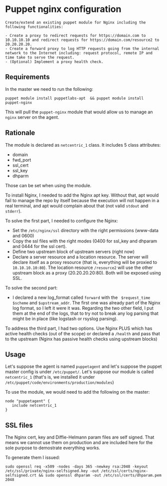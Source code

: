 # Puppet nginx configuration

```
Create/extend an existing puppet module for Nginx including the following functionalities:

- Create a proxy to redirect requests for https://domain.com to 10.10.10.10 and redirect requests for https://domain.com/resource2 to 20.20.20.20.
- Create a forward proxy to log HTTP requests going from the internal network to the Internet including: request protocol, remote IP and time take to serve the request.
- (Optional) Implement a proxy health check.
```

## Requirements

In the master we need to run the following:

`puppet module install puppetlabs-apt  && puppet module install  puppet-nginx`

This will pull the `puppet-nginx` module that would allow us to manage an `nginx` server on the agent.

## Rationale

The module is declared as `netcentric_1` class. It includes 5 class attributes:

- domain
- fwd_port
- ssl_cert
- ssl_key
- dhparm

Those can be set when using the module.

To install Nginx, I needed to add the Nginx apt key. Without that, apt would fail to manage the repo by itself because the execution will not happen in a real terminal, and apt would complain about that (not valid `stdout` and `stderr`).

To solve the first part, I needed to configure the Nginx:

- Set the `/etc/nginx/ssl` directory with the right permissions (www-data and 0600)
- Copy the ssl files with the right modes (0400 for ssl_key and dhparam and 0444 for the ssl cert).
- Define two upstream block of upstream servers (right now)
- Declare a server resource and a location resource. The server will declare itself as a proxy resource (that is, everything will be proxied to `10.10.10.10:80`). The location resource `/resource2` will use the other upstream block as a proxy (20.20.20.20:80). Both will be exposed using SSL.

To solve the second part:

- I declared a new log_format called `forward` with the ` $request_time` `$scheme` and `$upstream_addr`. The first one was already part of the Nginx log format, so I left it were it was. Regarding the two other field, I put them at the end of the logs, that to try not to break any log parsing that might be in place (like logstash or rsyslog parsing).

To address the third part, I had two options. Use Nginx PLUS which has active health checks (out of the scope) or declared a `/health` and pass that to the upstream (Nginx has passive health checks using upstream blocks)

## Usage

Let's suppose the agent is named `puppetagent` and let's suppose the puppet master config is under `/etc/puppet/`. Let's suppose our module is called `netcentric_1` (that's is, we installed it under `/etc/puppet/code/environments/production/modules`)

To use the module, we would need to add the following on the master:

```
node "puppetagent" {
   include netcentric_1
}
```
## SSL files

The Nginx cert, key and Diffie-Helmann param files are self signed. That means we cannot use them on production and are included here for the sole purpose to demostrate everything works.

To generate them I issued:

```
sudo openssl req -x509 -nodes -days 365 -newkey rsa:2048 -keyout /etc/ssl/private/nginx-selfsigned.key -out /etc/ssl/certs/nginx-selfsigned.crt && sudo openssl dhparam -out /etc/ssl/certs/dhparam.pem 2048

````
